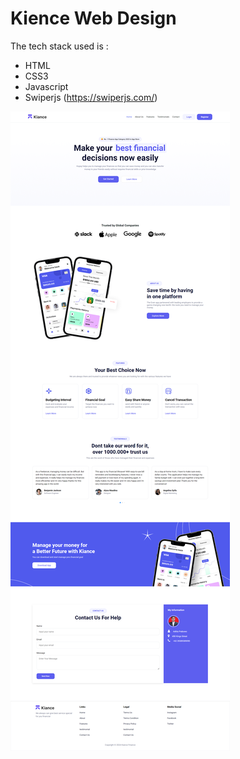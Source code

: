 # Kience Web Design

The tech stack used is :
- HTML
- CSS3
- Javascript
- Swiperjs (https://swiperjs.com/)

![Screen Shot](https://github.com/aditiaprabowo3/Kiance/blob/main/assets/ss.png)
